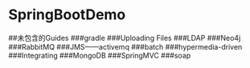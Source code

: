 # SpringBootDemo
##未包含的Guides
###gradle
###Uploading Files
###LDAP
###Neo4j
###RabbitMQ
###JMS——activemq
###batch
###hypermedia-driven
###Integrating
###MongoDB
###SpringMVC
###soap